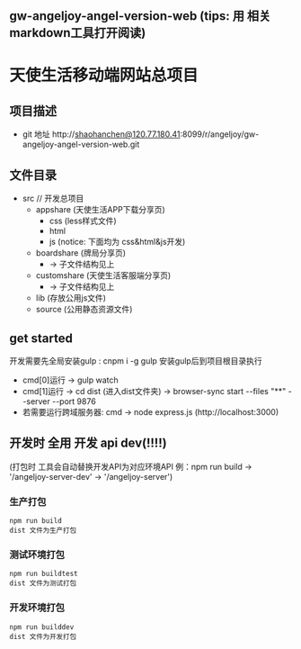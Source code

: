 ## gw-angeljoy-angel-version-web (tips: 用 相关markdown工具打开阅读)

# 天使生活移动端网站总项目

## 项目描述
* git 地址 http://shaohanchen@120.77.180.41:8099/r/angeljoy/gw-angeljoy-angel-version-web.git

## 文件目录
* src // 开发总项目
    * appshare (天使生活APP下载分享页)
        * css (less样式文件)
        * html
        * js (notice: 下面均为 css&html&js开发)
    * boardshare (牌局分享页)
        * -> 子文件结构见上
    * customshare (天使生活客服端分享页)
        * -> 子文件结构见上
    * lib (存放公用js文件)
    * source (公用静态资源文件)

## get started
开发需要先全局安装gulp  : cnpm i -g gulp
安装gulp后到项目根目录执行

* cmd[0]运行 -> gulp watch
* cmd[1]运行 -> cd dist (进入dist文件夹) -> browser-sync start --files "**" --server --port 9876
* 若需要运行跨域服务器: cmd -> node express.js (http://localhost:3000)


## 开发时 全用 开发 api dev(!!!!)
(打包时 工具会自动替换开发API为对应环境API 例：npm run build  -> '/angeljoy-server-dev' -> '/angeljoy-server')

### 生产打包
    npm run build
    dist 文件为生产打包

### 测试环境打包
    npm run buildtest
    dist 文件为测试打包

### 开发环境打包
    npm run builddev
    dist 文件为开发打包

